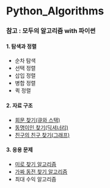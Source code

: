 # Python_Algorithms

### 참고 : 모두의 알고리즘 with 파이썬

#### 1. 탐색과 정렬
- 순차 탐색
- 선택 정렬
- 삽입 정렬
- 병합 정렬
- 퀵 정렬

#### 2. 자료 구조

- [회문 찾기(큐와 스택)](https://github.com/honghyelim/Python_Algorithms/blob/main/palindrome.ipynb)
- [동명이인 찾기(딕셔너리)](https://github.com/honghyelim/Python_Algorithms/blob/main/find_same_name.ipynb)
- [친구의 친구 찾기(그래프)](https://github.com/honghyelim/Python_Algorithms/blob/main/find_friends.ipynb)
      
#### 3. 응용 문제

- [미로 찾기 알고리즘](https://github.com/honghyelim/Python_Algorithms/blob/main/find_maze.ipynb)
- [가짜 동전 찾기 알고리즘](https://github.com/honghyelim/Python_Algorithms/blob/main/find_fakecoin.ipynb)
- 최대 수익 알고리즘
      
